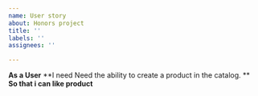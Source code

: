 ```yaml
---
name: User story
about: Honors project
title: ''
labels: ''
assignees: ''

---
```


**As a User**
**I need   Need the ability to create a product in the catalog. **  
 **So that i can like product**
